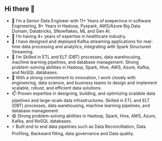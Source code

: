 ## Hi there 👋

- 🔭 I’m a Senior Data Engineer with 11+ Years of exeperince in software Engineering, 8+ Years in Hadoop, Pyspark, AWS/Azure Big Data Domain, Databricks, SNowflakes, ML and Gen AI. 
- 🌱 I’m having 4+ years of expertise in healthcare industry. 
- 👯 I have designed and deployed Kafka streaming applications for real-time data processing and analytics, integrating with Spark Structured Streaming.
- 🤔 I’m Skilled in ETL and ELT (DBT) processes, data warehousing, machine learning pipelines, and database management. Strong problem-solving abilities in Hadoop, Spark, Hive, AWS, Azure, Kafka, and NoSQL databases.
- 💬 With a strong commitment to innovation, I work closely with engineering, data science, and business teams to design and implement scalable, robust, and efficient data solutions.
- 📫 Proven expertise in designing, building, and optimizing scalable data pipelines and large-scale data infrastructures. Skilled in ETL and ELT (DBT) processes, data warehousing, machine learning pipelines, and database management. 
- 😄 Strong problem-solving abilities in Hadoop, Spark, Hive, AWS, Azure, Kafka, and NoSQL databases.
- ⚡ Built end to end data pipelines such as Data Reconcilliation, Data Profiling, Backward filling, data governance and Data quality.


<!--
**Sudip-Pandit/Sudip-Pandit** is a ✨ _special_ ✨ repository because its `README.md` (this file) appears on your GitHub profile.

Here are some ideas to get you started:

- 🔭 I’m a Senior Data Engineer with 11+ Years of exeperince in software Engineering 8+ Years in Hadoop, Pyspark, AWS/Azure Big Data Domain, Databricks, SNowflakes, ML and Gen AI. 
- 🌱 I’m having With 4+ years of expertise in healthcare industry. 
- 👯 I have designed and deployed Kafka streaming applications for real-time data processing and analytics, integrating with Spark Structured Streaming.
- 🤔 I’m Skilled in ETL and ELT (DBT) processes, data warehousing, machine learning pipelines, and database management. Strong problem-solving abilities in Hadoop, Spark, Hive, AWS, Azure, Kafka, and NoSQL databases.
- 💬 With a strong commitment to innovation, I work closely with engineering, data science, and business teams to design and implement scalable, robust, and efficient data solutions.
- 📫 Proven expertise in designing, building, and optimizing scalable data pipelines and large-scale data infrastructures. Skilled in ETL and ELT (DBT) processes, data warehousing, machine learning pipelines, and database management. 
- 😄 Strong problem-solving abilities in Hadoop, Spark, Hive, AWS, Azure, Kafka, and NoSQL databases.
- ⚡ Built end to end data pipelines such as Data Reconcilliation, Data Profiling, Backward filling, data governance and Data quality. 
-->
